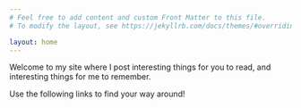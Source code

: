 ```yaml
---
# Feel free to add content and custom Front Matter to this file.
# To modify the layout, see https://jekyllrb.com/docs/themes/#overriding-theme-defaults

layout: home
---
```


Welcome to my site where I post interesting things for you to read, and interesting things for me to remember.

Use the following links to find your way around!


